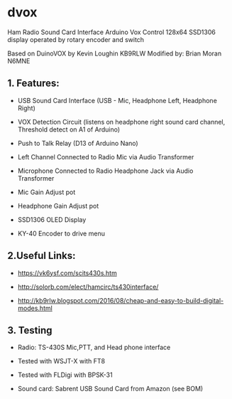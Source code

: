 # dvox
Ham Radio Sound Card Interface
Arduino Vox Control
128x64 SSD1306 display operated by rotary encoder and switch

Based on DuinoVOX by Kevin Loughin KB9RLW
Modified by: Brian Moran N6MNE

## 1. Features:

* USB Sound Card Interface (USB - Mic, Headphone Left, Headphone Right)

* VOX Detection Circuit (listens on headphone right sound card channel, Threshold detect on A1 of Arduino)

* Push to Talk Relay (D13 of Arduino Nano)

* Left Channel Connected to Radio Mic via Audio Transformer

* Microphone Connected to Radio Headphone Jack via Audio Transformer

* Mic Gain Adjust pot

* Headphone Gain Adjust pot

* SSD1306 OLED Display

* KY-40 Encoder to drive menu

## 2.Useful Links:

* https://vk6ysf.com/scits430s.htm

* http://solorb.com/elect/hamcirc/ts430interface/

* http://kb9rlw.blogspot.com/2016/08/cheap-and-easy-to-build-digital-modes.html

## 3. Testing

* Radio: TS-430S Mic,PTT, and Head phone interface

* Tested with WSJT-X with FT8

* Tested with FLDigi with BPSK-31

* Sound card: Sabrent USB Sound Card from Amazon (see BOM)
